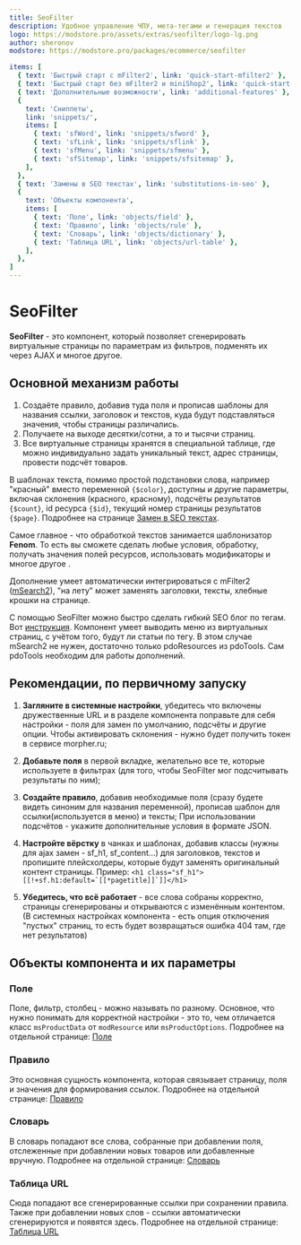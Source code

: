 ```yaml
---
title: SeoFilter
description: Удобное управление ЧПУ, мета-тегами и генерация текстов
logo: https://modstore.pro/assets/extras/seofilter/logo-lg.png
author: sheronov
modstore: https://modstore.pro/packages/ecommerce/seofilter

items: [
  { text: 'Быстрый старт с mFilter2', link: 'quick-start-mfilter2' },
  { text: 'Быстрый старт без mFilter2 и miniShop2', link: 'quick-start-without-mfilter2-and-minishop2' },
  { text: 'Дополнительные возможности', link: 'additional-features' },
  {
    text: 'Сниппеты',
    link: 'snippets/',
    items: [
      { text: 'sfWord', link: 'snippets/sfword' },
      { text: 'sfLink', link: 'snippets/sflink' },
      { text: 'sfMenu', link: 'snippets/sfmenu' },
      { text: 'sfSitemap', link: 'snippets/sfsitemap' },
    ],
  },
  { text: 'Замены в SEO текстах', link: 'substitutions-in-seo' },
  {
    text: 'Объекты компонента',
    items: [
      { text: 'Поле', link: 'objects/field' },
      { text: 'Правило', link: 'objects/rule' },
      { text: 'Словарь', link: 'objects/dictionary' },
      { text: 'Таблица URL', link: 'objects/url-table' },
    ],
  },
]
---
```

# SeoFilter

**SeoFilter** - это компонент, который позволяет сгенерировать виртуальные страницы по параметрам из фильтров, подменять их через AJAX и многое другое.

## Основной механизм работы

1. Создаёте правило, добавив туда поля и прописав шаблоны для названия ссылки, заголовок и текстов, куда будут подставляться значения, чтобы страницы различались.
2. Получаете на выходе десятки/сотни, а то и тысячи страниц.
3. Все виртуальные страницы хранятся в специальной таблице, где можно индивидуально задать уникальный текст, адрес страницы, провести подсчёт товаров.

В шаблонах текста, помимо простой подстановки слова, например "красный" вместо переменной `{$color}`, доступны и другие параметры, включая склонения (красного, красному), подсчёты результатов `{$count}`, id ресурса `{$id}`, текущий номер страницы результатов `{$page}`. Подробнее на странице [Замен в SEO текстах][3].

Самое главное - что обработкой текстов занимается шаблонизатор **Fenom**. То есть вы сможете сделать любые условия, обработку, получать значения полей ресурсов, использовать модификаторы и многое другое .

Дополнение умеет автоматически интегрироваться с mFilter2 ([mSearch2][1]), "на лету" может заменять заголовки, тексты, хлебные крошки на странице.

С помощью SeoFilter можно быстро сделать гибкий SEO блог по тегам. Вот [инструкция][4]. Компонент умеет выводить меню из виртуальных страниц, с учётом того, будут ли статьи по тегу. В этом случае mSearch2 не нужен, достаточно только pdoResources из pdoTools. Сам pdoTools необходим для работы дополнений.

## Рекомендации, по первичному запуску

1. **Загляните в системные настройки**, убедитесь что включены дружественные URL и в разделе компонента поправьте для себя настройки - поля для замен по умолчанию, подсчёты и другие опции. Чтобы активировать склонения - нужно будет получить токен в сервисе morpher.ru;

2. **Добавьте поля** в первой вкладке, желательно все те, которые используете в фильтрах (для того, чтобы SeoFilter мог подсчитывать результаты по ним);

3. **Создайте правило**, добавив необходимые поля (сразу будете видеть синоним для названия переменной), прописав шаблон для ссылки(используется в меню) и тексты; При использовании подсчётов - укажите дополнительные условия в формате JSON.

4. **Настройте вёрстку** в чанках и шаблонах, добавив классы (нужны для ajax замен - sf_h1, sf_content...) для заголовков, текстов и пропишите плейсхолдеры, которые будут заменять оригинальный контент страницы. Пример: ```<h1 class="sf_h1">[[!+sf.h1:default=`[[*pagetitle]]`]]</h1>```

5. **Убедитесь, что всё работает** - все слова собраны корректно, страницы сгенерированы и открываются с изменённым контентом. (В системных настройках компонента - есть опция отключения "пустых" страниц, то есть будет возвращаться ошибка 404 там, где нет результатов)

## Объекты компонента и их параметры

### **Поле**

Поле, фильтр, столбец - можно называть по разному. Основное, что нужно понимать для корректной настройки - это то, чем отличается класс `msProductData` от `modResource` или `msProductOptions`. Подробнее на отдельной странице: [Поле][6]

### **Правило**

Это основная сущность компонента, которая связывает страницу, поля и значения для формирования ссылок. Подробнее на отдельной странице: [Правило][7]

### **Словарь**

В словарь попадают все слова, собранные при добавлении поля, отслеженные при добавлении новых товаров или добавленные вручную. Подробнее на отдельной странице: [Словарь][8]

### **Таблица URL**

Сюда попадают все сгенерированные ссылки при сохранении правила. Также при добавлении новых слов - ссылки автоматически сгенерируются и появятся здесь. Подробнее на отдельной странице: [Таблица URL][9]

[1]: /components/msearch2/
[3]: /components/seofilter/substitutions-in-seo
[4]: /components/seofilter/quick-start-without-mfilter2-and-minishop2
[6]: /components/seofilter/objects/field
[7]: /components/seofilter/objects/rule
[8]: /components/seofilter/objects/dictionary
[9]: /components/seofilter/objects/url-table

